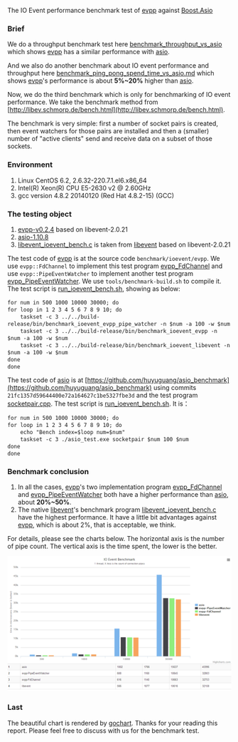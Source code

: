 The IO Event performance benchmark test of [evpp] against [Boost.Asio]



### Brief

We do a throughput benchmark test here [benchmark_throughput_vs_asio](benchmark_throughput_vs_asio.md) which shows [evpp] has a similar performance with [asio].

And we also do another benchmark about IO event performance and throughput here [benchmark_ping_pong_spend_time_vs_asio.md](benchmark_ping_pong_spend_time_vs_asio.md) which shows [evpp]'s performance is about **5%~20%** higher than [asio].

Now, we do the third benchmark which is only for benchmarking of IO event performance. We take the benchmark method from [http://libev.schmorp.de/bench.html](http://libev.schmorp.de/bench.html). 

The benchmark is very simple: first a number of socket pairs is created, then event watchers for those pairs are installed and then a (smaller) number of "active clients" send and receive data on a subset of those sockets.


### Environment

1. Linux CentOS 6.2, 2.6.32-220.7.1.el6.x86_64
2. Intel(R) Xeon(R) CPU E5-2630 v2 @ 2.60GHz
3. gcc version 4.8.2 20140120 (Red Hat 4.8.2-15) (GCC) 


### The testing object

1. [evpp-v0.2.4](https://github.com/Qihoo360/evpp/archive/v0.2.4.zip) based on libevent-2.0.21
2. [asio-1.10.8](http://www.boost.org/)
3. [libevent_ioevent_bench.c](https://github.com/Qihoo360/evpp/blob/master/benchmark/ioevent/libevent/libevent_ioevent_bench.c) is taken from [libevent] based on libevent-2.0.21

The test code of [evpp] is at the source code `benchmark/ioevent/evpp`. We use `evpp::FdChannel` to implement this test program [evpp_FdChannel](https://github.com/Qihoo360/evpp/blob/master/benchmark/ioevent/evpp/evpp_ioevent_bench.cc) and use `evpp::PipeEventWatcher` to implement another test program [evpp_PipeEventWatcher](https://github.com/Qihoo360/evpp/blob/master/benchmark/ioevent/evpp/evpp_ioevent_pipe_watcher.cc). We use `tools/benchmark-build.sh` to compile it. The test script is [run_ioevent_bench.sh](https://github.com/Qihoo360/evpp/blob/master/benchmark/ioevent/run_ioevent_bench.sh), showing as below:

```shell
for num in 500 1000 10000 30000; do
for loop in 1 2 3 4 5 6 7 8 9 10; do
    taskset -c 3 ../../build-release/bin/benchmark_ioevent_evpp_pipe_watcher -n $num -a 100 -w $num 
    taskset -c 3 ../../build-release/bin/benchmark_ioevent_evpp -n $num -a 100 -w $num 
    taskset -c 3 ../../build-release/bin/benchmark_ioevent_libevent -n $num -a 100 -w $num 
done
done
```

The test code of [asio] is at [https://github.com/huyuguang/asio_benchmark](https://github.com/huyuguang/asio_benchmark) using commits `21fc1357d59644400e72a164627c1be5327fbe3d` and the test program [socketpair.cpp](https://github.com/huyuguang/asio_benchmark/blob/master/socketpair.cpp). The test script is [run_ioevent_bench.sh](https://github.com/Qihoo360/evpp/blob/master/benchmark/ioevent/asio/run_ioevent_bench.sh). It is：

```shell
for num in 500 1000 10000 30000; do
for loop in 1 2 3 4 5 6 7 8 9 10; do
    echo "Bench index=$loop num=$num" 
    taskset -c 3 ./asio_test.exe socketpair $num 100 $num
done
done
```

### Benchmark conclusion

1. In all the cases, [evpp]'s two implementation program [evpp_FdChannel](https://github.com/Qihoo360/evpp/blob/master/benchmark/ioevent/evpp/evpp_ioevent_bench.cc) and [evpp_PipeEventWatcher](https://github.com/Qihoo360/evpp/blob/master/benchmark/ioevent/evpp/evpp_ioevent_pipe_watcher.cc) both have a higher performance than [asio], about **20%~50%**.
2. The native [libevent]'s benchmark program [libevent_ioevent_bench.c](https://github.com/Qihoo360/evpp/blob/master/benchmark/ioevent/libevent/libevent_ioevent_bench.c) have the highest performance. It have a little bit advantages against [evpp], which is about 2%, that is acceptable, we think.

For details, please see the charts below. The horizontal axis is the number of pipe count. The vertical axis is the time spent, the lower is the better.

![](https://raw.githubusercontent.com/zieckey/resources/master/evpp/benchmark/ioevent/evpp-vs-asio-ioevent-benchmark.png)

### Last

The beautiful chart is rendered by [gochart]. Thanks for your reading this report. Please feel free to discuss with us for the benchmark test.

[Boost.Asio]:http://www.boost.org/
[boost.asio]:http://www.boost.org/
[asio]:http://www.boost.org/
[boost]:http://www.boost.org/
[evpp]:https://github.com/Qihoo360/evpp
[muduo]:https://github.com/chenshuo/muduo
[libevent2]:https://github.com/libevent/libevent
[libevent]:https://github.com/libevent/libevent
[Golang]:https://golang.org
[Buffer]:https://github.com/Qihoo360/evpp/blob/master/evpp/buffer.h
[recipes]:https://github.com/chenshuo/recipes
[gochart]:https://github.com/zieckey/gochart/